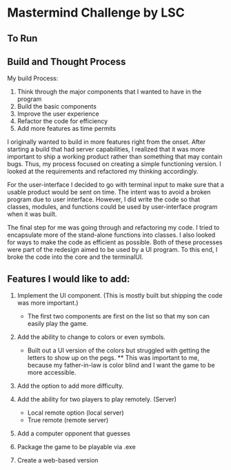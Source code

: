 # Mastermind Challenge by LSC
## To Run

## Build and Thought Process

My build Process:

1. Think through the major components that I wanted to have in the program
2. Build the basic components
3. Improve the user experience
4. Refactor the code for efficiency
5. Add more features as time permits

I originally wanted to build in more features right from the onset. After starting a build that had server capabilities, I realized that it was more important to ship a working product rather than something that may contain bugs. Thus, my process focused on creating a simple functioning version. I looked at the requirements and refactored my thinking accordingly.

For the user-interface I decided to go with terminal input to make sure that a usable product would be sent on time. The intent was to avoid a broken program due to user interface. However, I did write the code so that classes, modules, and functions could be used by user-interface program when it was built.

The final step for me was going through and refactoring my code. I tried to encapsulate more of the stand-alone functions into classes. I also looked for ways to make the code as efficient as possible. Both of these processes were part of the redesign aimed to be used by a UI program. To this end, I broke the code into the core and the terminalUI.


## Features I would like to add:
1.  Implement the UI component. (This is mostly built but shipping the code was more important.)
	* The first two components are first on the list so that my son can easily play the game.
2. Add the ability to change to colors or even symbols. 
	* Built out a UI version of the colors but struggled with getting the letters to show up on the pegs. 
	** This was important to me, because my father-in-law is color blind and I want the game to be more accessible.

3. Add the option to add more difficulty. 

4. Add the ability for two players to play remotely. (Server)
	* Local remote option (local server)
	* True remote (remote server)
5. Add a computer opponent that guesses
6. Package the game to be playable via .exe 
7. Create a web-based version
